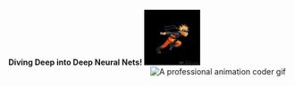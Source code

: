 **Diving Deep into Deep Neural Nets!**
<img src="https://github.com/ragitu5552/ragitu5552/blob/master/naruto-run-unscreen.gif" width="100">
<img src="https://github.com/user-attachments/assets/754f7f48-57b4-4b8f-9054-b21ef7803698" width="250px" align="right" alt="A professional animation coder gif"/>
